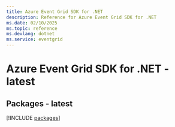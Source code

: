 ```yaml
---
title: Azure Event Grid SDK for .NET
description: Reference for Azure Event Grid SDK for .NET
ms.date: 02/10/2025
ms.topic: reference
ms.devlang: dotnet
ms.service: eventgrid
---
```

# Azure Event Grid SDK for .NET - latest
## Packages - latest
[!INCLUDE [packages](event-grid-index.md)]